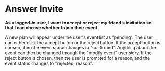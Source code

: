 # Answer Invite

**As a logged-in user, I want to accept or reject my friend’s invitation so that I can choose whether to join their event.**

A new plan will appear under the user's event list as "pending". The user can either click the accept button or the reject button. If the accept button is chosen, then the event status changes to "confirmed". Anything about the event can then be changed through the "modify event" user story. If the reject button is chosen, then the user is prompted for a reason, and the event status changes to "rejected: reason".